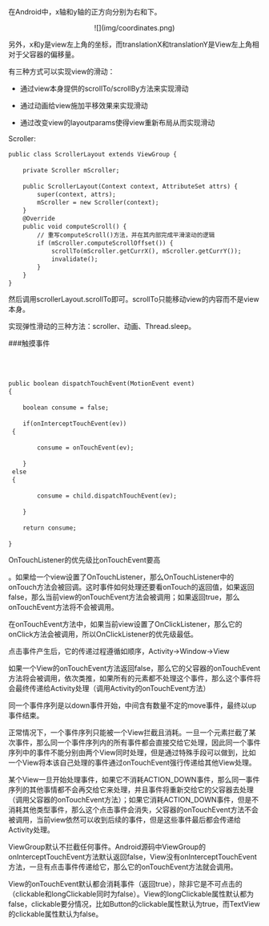 在Android中，x轴和y轴的正方向分别为右和下。

<center>![](img/coordinates.png)</center>

另外，x和y是view左上角的坐标，而translationX和translationY是View左上角相对于父容器的偏移量。

有三种方式可以实现view的滑动：

- 通过view本身提供的scrollTo/scrollBy方法来实现滑动

- 通过动画给view施加平移效果来实现滑动

- 通过改变view的layoutparams使得view重新布局从而实现滑动

Scroller:

```
public class ScrollerLayout extends ViewGroup {

    private Scroller mScroller;

    public ScrollerLayout(Context context, AttributeSet attrs) {
        super(context, attrs);
        mScroller = new Scroller(context);
    }
    @Override
    public void computeScroll() {
        // 重写computeScroll()方法，并在其内部完成平滑滚动的逻辑
        if (mScroller.computeScrollOffset()) {
            scrollTo(mScroller.getCurrX(), mScroller.getCurrY());
            invalidate();
        }
    }
}
```

然后调用scrollerLayout.scrollTo即可。scrollTo只能移动view的内容而不是view本身。

实现弹性滑动的三种方法：scroller、动画、Thread.sleep。

###触摸事件

```



public boolean dispatchTouchEvent(MotionEvent event)
{

	boolean consume = false;

	if(onInterceptTouchEvent(ev))
 {

		consume = onTouchEvent(ev);

	}
 else
 {

		consume = child.dispatchTouchEvent(ev);
	
	}
		
	return consume;
	
}
```


OnTouchListener的优先级比onTouchEvent要高

。如果给一个view设置了OnTouchListener，那么OnTouchListener中的onTouch方法会被回调。这时事件如何处理还要看onTouch的返回值，如果返回false，那么当前view的onTouchEvent方法会被调用；如果返回true，那么onTouchEvent方法将不会被调用。


在onTouchEvent方法中，如果当前view设置了OnClickListener，那么它的onClick方法会被调用，所以OnClickListener的优先级最低。



点击事件产生后，它的传递过程遵循如顺序，Activity->Window->View

如果一个View的onTouchEvent方法返回false，那么它的父容器的onTouchEvent方法将会被调用，依次类推，如果所有的元素都不处理这个事件，那么这个事件将会最终传递给Activity处理（调用Activity的onTouchEvent方法）



同一个事件序列是以down事件开始，中间含有数量不定的move事件，最终以up事件结束。


正常情况下，一个事件序列只能被一个View拦截且消耗。一旦一个元素拦截了某次事件，那么同一个事件序列内的所有事件都会直接交给它处理，因此同一个事件序列中的事件不能分别由两个View同时处理，但是通过特殊手段可以做到，比如一个View将本该自己处理的事件通过onTouchEvent强行传递给其他View处理。


某个View一旦开始处理事件，如果它不消耗ACTION_DOWN事件，那么同一事件序列的其他事情都不会再交给它来处理，并且事件将重新交给它的父容器去处理（调用父容器的onTouchEvent方法）；如果它消耗ACTION_DOWN事件，但是不消耗其他类型事件，那么这个点击事件会消失，父容器的onTouchEvent方法不会被调用，当前view依然可以收到后续的事件，但是这些事件最后都会传递给Activity处理。


ViewGroup默认不拦截任何事件。Android源码中ViewGroup的onInterceptTouchEvent方法默认返回false，View没有onInterceptTouchEvent方法，一旦有点击事件传递给它，那么它的onTouchEvent方法就会调用。



View的onTouchEvent默认都会消耗事件（返回true），除非它是不可点击的（clickable和longClickable同时为false）。View的longClickable属性默认都为false，clickable要分情况，比如Button的clickable属性默认为true，而TextView的clickable属性默认为false。



